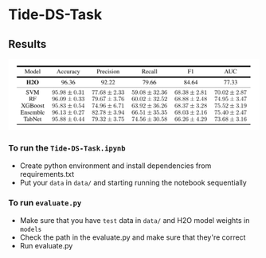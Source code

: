 # Tide-DS-Task

## Results

![image info](./assets/results.png)

### To run the  `Tide-DS-Task.ipynb`
- Create python environment and install dependencies from requirements.txt
- Put your `data` in `data/` and starting running the notebook sequentially


### To run `evaluate.py`
- Make sure that you have `test` data in `data/` and H2O model weights in `models`
- Check the path in the evaluate.py and make sure that they're correct
- Run evaluate.py 

